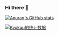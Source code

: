 ### Hi there 👋
[![Anurag's GitHub stats](https://github-readme-stats.vercel.app/api?username=kyokoumoemoe)](https://github.com/anuraghazra/github-readme-stats)

[![Kyokou的统计数据](https://github-readme-stats.vercel.app/api?username=kyokoumoemoe&locale=cn)](https://github.com/anuraghazra/github-readme-stats)

